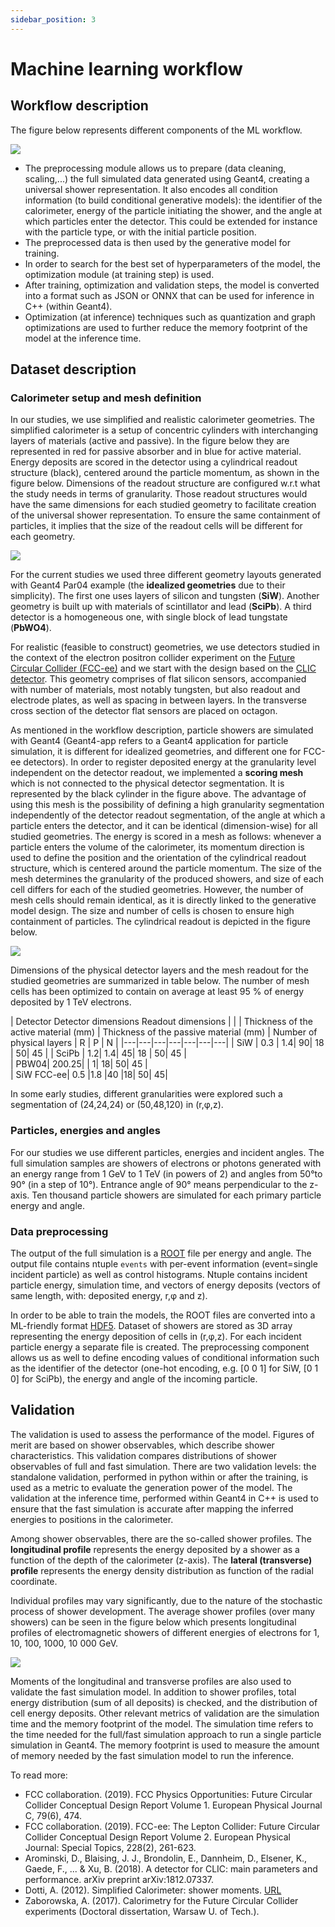 ```yaml
---
sidebar_position: 3
---
```


# Machine learning workflow

## Workflow description

The figure below represents different components of the ML workflow. 

![](/img/ML_workflow/MLWorkflow.png) 

- The preprocessing module allows us to prepare (data cleaning, scaling,...) the full simulated data generated using Geant4, creating a universal shower representation. It also encodes all condition information (to build conditional generative models): the identifier of the calorimeter, energy of the particle initiating the shower, and the angle at which particles enter the detector. This could be extended for instance with the particle type, or with the initial particle position. 
- The preprocessed data is then used by the generative model for training. 
- In order to search for the best set of hyperparameters of the model, the optimization module (at training step) is used.
- After training, optimization and validation steps, the model is converted into a format such as JSON or ONNX that can be used for inference in C++ (within Geant4). 
- Optimization (at inference) techniques such as quantization and graph optimizations are used to further reduce the memory footprint of the model at the inference time.

## Dataset description

### Calorimeter setup and mesh definition

In our studies, we use simplified and realistic calorimeter geometries. The simplified calorimeter is a setup of concentric cylinders with interchanging layers of materials (active and passive). In the figure below they are represented in red for passive absorber and in blue for active material. Energy deposits are scored in the detector using a cylindrical readout structure (black), centered around the particle momentum, as shown in the figure below. Dimensions of the readout structure are configured w.r.t what the study needs in terms of granularity. Those readout structures would have the same dimensions for each studied geometry to facilitate creation of the universal shower representation. To ensure the same containment of particles, it implies that the size of the readout cells will be different for each geometry.

![](/img/ML_workflow/Par04_CaloSetup_EnergyDep.png) 

For the current studies we used three different geometry layouts generated with Geant4 Par04 example (the **idealized geometries** due to their simplicity). The first one uses layers of silicon and tungsten (**SiW**). Another geometry is built up with materials of scintillator and lead (**SciPb**). A third detector is a homogeneous one, with single block of lead tungstate (**PbWO4**). 

For realistic (feasible to construct) geometries, we use detectors studied in the context of the electron positron collider experiment on the [Future Circular Collider (FCC-ee)](https://home.cern/science/accelerators/future-circular-collider) and we start with the design based on the [CLIC detector](https://clicdp.web.cern.ch/). This geometry comprises of flat silicon sensors, accompanied with number of materials, most notably tungsten, but also readout and electrode plates, as well as spacing in between layers. In the transverse cross section of the detector flat sensors are placed on octagon.

As mentioned in the workflow description, particle showers are simulated with Geant4 (Geant4-app refers to a Geant4 application for particle simulation, it is different for idealized geometries, and different one for FCC-ee detectors). In order to register deposited energy at the granularity level independent on the detector readout, we implemented a **scoring mesh** which is not connected to the physical detector segmentation. It is represented by the black cylinder in the figure above. The advantage of using this mesh is the possibility of defining a high granularity segmentation independently of the detector readout segmentation, of the angle at which a particle enters the detector, and it can be identical (dimension-wise) for all studied geometries. The energy is scored in a mesh as follows: whenever a particle enters the volume of the calorimeter, its momentum direction is used to define the position and the orientation of the cylindrical readout structure, which is centered around the particle momentum. The size of the mesh determines the granularity of the produced showers, and size of each cell differs for each of the studied geometries. However, the number of mesh cells should remain identical, as it is directly linked to the generative model design. The size and number of cells is chosen to ensure high containment of particles. The cylindrical readout is depicted in the figure below. 

![](/img/ML_workflow/Par04_CaloSetup_CaloSegmentation.png)

Dimensions of the physical detector layers and the mesh readout for the studied geometries are summarized in table below. The number of mesh cells has been optimized to contain on average at least 95 % of energy deposited by 1 TeV electrons.

|  Detector   <td colspan=3> Detector dimensions <td colspan=3> Readout dimensions  |
|   |  Thickness of the active material (mm) |  Thickness of the passive material (mm) |  Number of physical layers |  R | P | N |
|---|---|---|---|---|---|---|
| SiW | 0.3 | 1.4| 90| 18 | 50| 45 |
| SciPb | 1.2| 1.4| 45| 18 | 50| 45 |  
| PBW04| 200.25|  | 1| 18| 50| 45 |   
| SiW FCC-ee| 0.5 |1.8 |40 |18| 50| 45|  

In some early studies, different granularities were explored such a segmentation of (24,24,24) or (50,48,120) in (r,&phi;,z).

### Particles, energies and angles

For our studies we use different particles, energies and incident angles. The full simulation samples are showers of electrons or photons generated with an energy range from 1 GeV to 1 TeV (in powers of 2) and angles from 50&deg;to 90&deg; (in a step of 10&deg;). Entrance angle of 90&deg; means perpendicular to the z-axis. Ten thousand particle showers are simulated for each primary particle energy and angle. 


### Data preprocessing 

The output of the full simulation is a [ROOT](https://root.cern) file per energy and angle. The output file contains ntuple `events` with per-event information (event=single incident particle) as well as control histograms. Ntuple contains incident particle energy, simulation time, and vectors of energy deposits (vectors of same length, with: deposited energy, r,&phi; and z).

In order to be able to train the models, the ROOT files are converted into a ML-friendly format [HDF5](https://www.hdfgroup.org/solutions/hdf5/). Dataset of showers are stored as 3D array representing the energy deposition of cells in (r,&phi;,z). For each incident particle energy a separate file is created. The preprocessing component allows us as well to define encoding values of conditional information such as the identifier of the detector (one-hot encoding, e.g. [0 0 1] for SiW, [0 1 0] for SciPb), the energy and angle of the incoming particle.


## Validation

The validation is used to assess the performance of the model. Figures of merit are based on shower observables, which describe shower characteristics. This validation compares distributions of shower observables of full and fast simulation. There are two validation levels: the standalone validation, performed in python within or after the training, is used as a metric to evaluate the generation power of the model. The validation at the inference time, performed within Geant4 in C++ is used to ensure that the fast simulation is accurate after mapping the inferred energies to positions in the calorimeter.

Among shower observables, there are the so-called shower profiles. The **longitudinal profile** represents the energy deposited by a shower as a function of the depth of the calorimeter (z-axis). The **lateral (transverse) profile** represents the energy density distribution as function of the radial coordinate.

Individual profiles may vary significantly, due to the nature of the stochastic process of shower development. The average shower profiles (over many showers) can be seen in the figure below which presents longitudinal profiles of electromagnetic showers of different energies of electrons for 1, 10, 100, 1000, 10 000 GeV. 

![](/img/ML_Model/Validation/AverageLongShowerProfile.png)

Moments of the longitudinal and transverse profiles are also used to validate the fast simulation model. In addition to shower profiles, total energy distribution (sum of all deposits) is checked, and the distribution of cell energy deposits. Other relevant metrics of validation are the simulation time and the memory footprint of the model. The simulation time refers to the time needed for the full/fast simulation approach to run a single particle simulation in Geant4. The memory footprint is used to measure the amount of memory needed by the fast simulation model to run the inference.  


To read more:

- FCC collaboration. (2019). FCC Physics Opportunities: Future Circular Collider Conceptual Design Report Volume 1. European Physical Journal C, 79(6), 474.
- FCC collaboration. (2019). FCC-ee: The Lepton Collider: Future Circular Collider Conceptual Design Report Volume 2. European Physical Journal: Special Topics, 228(2), 261-623.
- Arominski, D., Blaising, J. J., Brondolin, E., Dannheim, D., Elsener, K., Gaede, F., ... & Xu, B. (2018). A detector for CLIC: main parameters and performance. arXiv preprint arXiv:1812.07337.
- Dotti, A. (2012). Simplified Calorimeter: shower moments. [URL](https://ep-dep-sft.web.cern.ch/sites/default/files/documents/ShowerMoments.pdf) 
- Zaborowska, A. (2017). Calorimetry for the Future Circular Collider experiments (Doctoral dissertation, Warsaw U. of Tech.). 



